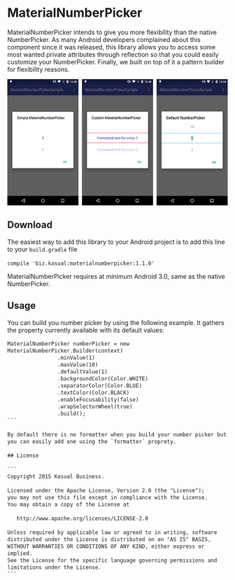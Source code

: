 # MaterialNumberPicker
MaterialNumberPicker intends to give you more flexibility than the native NumberPicker. As many Android developers complained about this component since it was released, this library allows you to access some most wanted private attributes through reflection so that you could easily customize your NumberPicker. Finally, we built on top of it a pattern builder for flexibility reasons.

![alt tag](images/picker_presentation.png)

## Download

The easiest way to add this library to your Android project is to add this line to your `build.gradle` file

``
compile 'biz.kasual:materialnumberpicker:1.1.0'
``

MaterialNumberPicker requires at minimum Android 3.0, same as the native NumberPicker.

## Usage

You can build you number picker by using the following example. It gathers the property currently available with its default values:

````
MaterialNumberPicker numberPicker = new MaterialNumberPicker.Builder(context)
                .minValue(1)
                .maxValue(10)
                .defaultValue(1)
                .backgroundColor(Color.WHITE)
                .separatorColor(Color.BLUE)
                .textColor(Color.BLACK)
                .enableFocusability(false)
                .wrapSelectorWheel(true)
                .build();
```

By default there is no formatter when you build your number picker but you can easily add one using the `formatter` proprety.

## License

```
Copyright 2015 Kasual Business.

Licensed under the Apache License, Version 2.0 (the "License");
you may not use this file except in compliance with the License.
You may obtain a copy of the License at

   http://www.apache.org/licenses/LICENSE-2.0

Unless required by applicable law or agreed to in writing, software
distributed under the License is distributed on an "AS IS" BASIS,
WITHOUT WARRANTIES OR CONDITIONS OF ANY KIND, either express or implied.
See the License for the specific language governing permissions and
limitations under the License.
```
